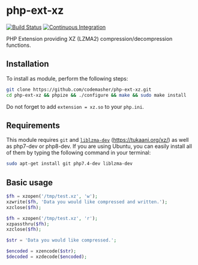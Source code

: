 php-ext-xz
==========

[![Build Status](https://travis-ci.org/codemasher/php-ext-xz.svg?branch=master)](https://travis-ci.org/codemasher/php-ext-xz)
[![Continuous Integration](https://github.com/codemasher/php-ext-xz/workflows/Continuous%20Integration/badge.svg)](https://github.com/codemasher/php-ext-xz/actions)

PHP Extension providing XZ (LZMA2) compression/decompression functions.

## Installation

To install as module, perform the following steps:

```bash
git clone https://github.com/codemasher/php-ext-xz.git
cd php-ext-xz && phpize && ./configure && make && sudo make install
```

Do not forget to add `extension = xz.so` to your `php.ini`.

## Requirements

This module requires `git` and [`liblzma-dev`](https://packages.ubuntu.com/search?lang=de&keywords=liblzma-dev&searchon=names) (https://tukaani.org/xz/) as well as php7-dev or php8-dev. If you are using Ubuntu, you can easily install all of them by typing the following command in your terminal:

```bash
sudo apt-get install git php7.4-dev liblzma-dev
```

## Basic usage

```php
$fh = xzopen('/tmp/test.xz', 'w');
xzwrite($fh, 'Data you would like compressed and written.');
xzclose($fh);

$fh = xzopen('/tmp/test.xz', 'r');
xzpassthru($fh);
xzclose($fh);
```

```php
$str = 'Data you would like compressed.';

$encoded = xzencode($str);
$decoded = xzdecode($encoded);
```
